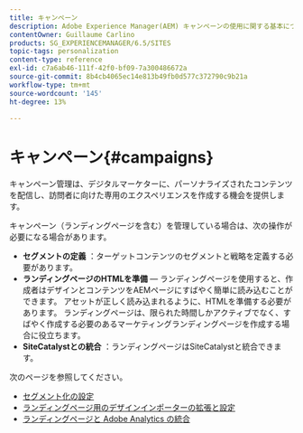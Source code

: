 ```yaml
---
title: キャンペーン
description: Adobe Experience Manager(AEM) キャンペーンの使用に関する基本について説明します。
contentOwner: Guillaume Carlino
products: SG_EXPERIENCEMANAGER/6.5/SITES
topic-tags: personalization
content-type: reference
exl-id: c7a6ab46-111f-42f0-bf09-7a300486672a
source-git-commit: 8b4cb4065ec14e813b49fb0d577c372790c9b21a
workflow-type: tm+mt
source-wordcount: '145'
ht-degree: 13%

---
```


# キャンペーン{#campaigns}

キャンペーン管理は、デジタルマーケターに、パーソナライズされたコンテンツを配信し、訪問者に向けた専用のエクスペリエンスを作成する機会を提供します。

キャンペーン（ランディングページを含む）を管理している場合は、次の操作が必要になる場合があります。

* **セグメントの定義** ：ターゲットコンテンツのセグメントと戦略を定義する必要があります。
* **ランディングページのHTMLを準備**  — ランディングページを使用すると、作成者はデザインとコンテンツをAEMページにすばやく簡単に読み込むことができます。 アセットが正しく読み込まれるように、HTMLを準備する必要があります。 ランディングページは、限られた時間しかアクティブでなく、すばやく作成する必要のあるマーケティングランディングページを作成する場合に役立ちます。
* **SiteCatalystとの統合** ：ランディングページはSiteCatalystと統合できます。

次のページを参照してください。

* [セグメント化の設定](/help/sites-administering/campaign-segmentation.md)
* [ランディングページ用のデザインインポーターの拡張と設定](/help/sites-administering/extending-the-design-importer-for-landingpages.md)
* [ランディングページと Adobe Analytics の統合](/help/sites-administering/integrating-landing-pages-with-adobe-analytics.md)
